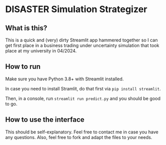 # DISASTER Simulation Strategizer
## What is this?
This is a quick and (very) dirty Streamlit app hammered together so I can get first place in a business trading under uncertainty simulation that took place at my university in 04/2024.

## How to run

Make sure you have Python 3.8+ with Streamlit installed.

In case you need to install Stramlit, do that first via ```pip install streamlit```.

Then, in a console, run ```streamlit run predict.py``` and you should be good to go.

## How to use the interface

This should be self-explanatory. Feel free to contact me in case you have any questions. Also, feel free to fork and adapt the files to your needs.
